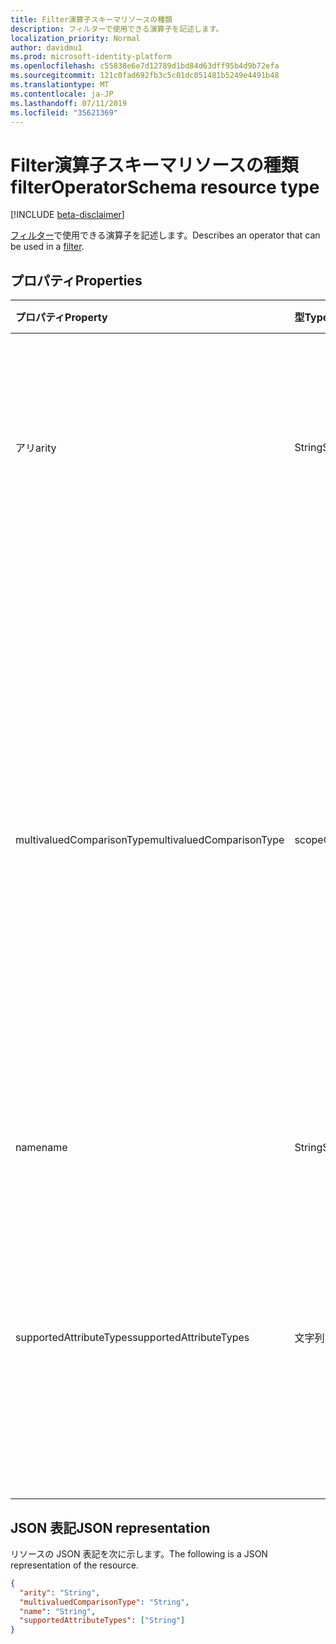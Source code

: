 ```yaml
---
title: Filter演算子スキーマリソースの種類
description: フィルターで使用できる演算子を記述します。
localization_priority: Normal
author: davidmu1
ms.prod: microsoft-identity-platform
ms.openlocfilehash: c55838e6e7d12789d1bd84d63dff95b4d9b72efa
ms.sourcegitcommit: 121c0fad692fb3c5c01dc051481b5249e4491b48
ms.translationtype: MT
ms.contentlocale: ja-JP
ms.lasthandoff: 07/11/2019
ms.locfileid: "35621369"
---
```

# <a name="filteroperatorschema-resource-type"></a><span data-ttu-id="30227-103">Filter演算子スキーマリソースの種類</span><span class="sxs-lookup"><span data-stu-id="30227-103">filterOperatorSchema resource type</span></span>

[!INCLUDE [beta-disclaimer](../../includes/beta-disclaimer.md)]

<span data-ttu-id="30227-104">[フィルター](synchronization-filter.md)で使用できる演算子を記述します。</span><span class="sxs-lookup"><span data-stu-id="30227-104">Describes an operator that can be used in a [filter](synchronization-filter.md).</span></span>

## <a name="properties"></a><span data-ttu-id="30227-105">プロパティ</span><span class="sxs-lookup"><span data-stu-id="30227-105">Properties</span></span>

| <span data-ttu-id="30227-106">プロパティ</span><span class="sxs-lookup"><span data-stu-id="30227-106">Property</span></span>                   | <span data-ttu-id="30227-107">型</span><span class="sxs-lookup"><span data-stu-id="30227-107">Type</span></span>                      | <span data-ttu-id="30227-108">説明</span><span class="sxs-lookup"><span data-stu-id="30227-108">Description</span></span>    |
|:---------------------------|:--------------------------|:---------------|
|<span data-ttu-id="30227-109">アリ</span><span class="sxs-lookup"><span data-stu-id="30227-109">arity</span></span>                       |<span data-ttu-id="30227-110">String</span><span class="sxs-lookup"><span data-stu-id="30227-110">String</span></span>          |<span data-ttu-id="30227-111">演算子のアリティ。</span><span class="sxs-lookup"><span data-stu-id="30227-111">Arity of the operator.</span></span> <span data-ttu-id="30227-112">可能な値は、`Binary`、`Unary` です。</span><span class="sxs-lookup"><span data-stu-id="30227-112">Possible values are: `Binary`, `Unary`.</span></span> <span data-ttu-id="30227-113">既定値は `Binary` です。</span><span class="sxs-lookup"><span data-stu-id="30227-113">The default is `Binary`.</span></span>|
|<span data-ttu-id="30227-114">multivaluedComparisonType</span><span class="sxs-lookup"><span data-stu-id="30227-114">multivaluedComparisonType</span></span>   |<span data-ttu-id="30227-115">scopeOperatorMultiValuedComparisonType</span><span class="sxs-lookup"><span data-stu-id="30227-115">scopeOperatorMultiValuedComparisonType</span></span>          |<span data-ttu-id="30227-116">可能な値は、`All`、`Any` です。</span><span class="sxs-lookup"><span data-stu-id="30227-116">Possible values are: `All`, `Any`.</span></span> <span data-ttu-id="30227-117">複数値属性にのみ適用されます。</span><span class="sxs-lookup"><span data-stu-id="30227-117">Applies only to multivalued attributes.</span></span> <span data-ttu-id="30227-118">`All`すべての値が条件を満たす必要があることを意味します。</span><span class="sxs-lookup"><span data-stu-id="30227-118">`All` means that all values must satisfy the condition.</span></span> <span data-ttu-id="30227-119">`Any`少なくとも1つの値が条件を満たす必要があることを意味します。</span><span class="sxs-lookup"><span data-stu-id="30227-119">`Any` means that at least one value has to satisfy the condition.</span></span> <span data-ttu-id="30227-120">既定値は `All` です。</span><span class="sxs-lookup"><span data-stu-id="30227-120">The default is `All`.</span></span>|
|<span data-ttu-id="30227-121">name</span><span class="sxs-lookup"><span data-stu-id="30227-121">name</span></span>                        |<span data-ttu-id="30227-122">String</span><span class="sxs-lookup"><span data-stu-id="30227-122">String</span></span>                     |<span data-ttu-id="30227-123">オペレーター名。</span><span class="sxs-lookup"><span data-stu-id="30227-123">Operator name.</span></span> |
|<span data-ttu-id="30227-124">supportedAttributeTypes</span><span class="sxs-lookup"><span data-stu-id="30227-124">supportedAttributeTypes</span></span>     |<span data-ttu-id="30227-125">文字列コレクション</span><span class="sxs-lookup"><span data-stu-id="30227-125">String collection</span></span>         |<span data-ttu-id="30227-126">演算子でサポートされている属性の種類。</span><span class="sxs-lookup"><span data-stu-id="30227-126">Attribute types supported by the operator.</span></span> <span data-ttu-id="30227-127">可能な値は、`Boolean`、`Binary`、`Reference`、`Integer`、`String` です。</span><span class="sxs-lookup"><span data-stu-id="30227-127">Possible values are: `Boolean`, `Binary`, `Reference`, `Integer`, `String`.</span></span>|

## <a name="json-representation"></a><span data-ttu-id="30227-128">JSON 表記</span><span class="sxs-lookup"><span data-stu-id="30227-128">JSON representation</span></span>

<span data-ttu-id="30227-129">リソースの JSON 表記を次に示します。</span><span class="sxs-lookup"><span data-stu-id="30227-129">The following is a JSON representation of the resource.</span></span>

<!-- {
  "blockType": "resource",
  "optionalProperties": [

  ],
  "@odata.type": "microsoft.graph.filterOperatorSchema"
}-->

```json
{
  "arity": "String",
  "multivaluedComparisonType": "String",
  "name": "String",
  "supportedAttributeTypes": ["String"]
}

```

<!-- uuid: 8fcb5dbc-d5aa-4681-8e31-b001d5168d79
2015-10-25 14:57:30 UTC -->
<!--
{
  "type": "#page.annotation",
  "description": "filterOperatorSchema resource",
  "keywords": "",
  "section": "documentation",
  "tocPath": "",
  "suppressions": []
}
-->
